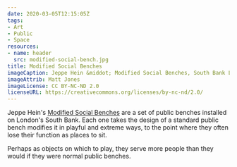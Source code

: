 ```yaml
---
date: 2020-03-05T12:15:05Z
tags:
- Art
- Public
- Space
resources:
- name: header
  src: modified-social-bench.jpg
title: Modified Social Benches
imageCaption: Jeppe Hein &middot; Modified Social Benches, South Bank London
imageAttrib: Matt Jones
imageLicense: CC BY-NC-ND 2.0
licenseURL: https://creativecommons.org/licenses/by-nc-nd/2.0/
---
```


Jeppe Hein's [Modified Social Benches](https://www.jeppehein.net/pages/project_id.php?path=works&id=126) are a set of public benches installed on London's South Bank. Each one takes the design of a standard public bench modifies it in playful and extreme ways, to the point where they often lose their function as places to sit.

Perhaps as objects on which to play, they serve more people than they would if they were normal public benches.
